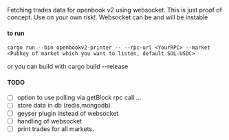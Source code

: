 
Fetching trades data for openbook v2 using websocket. This is just proof of concept. Use on your own risk!.
Websocket can be and will be instable

#### to run
```
cargo run --bin openbookv2-printer -- --rpc-url <YourRPC> --market <Pubkey of market which you want to listen, default SOL-USDC>
```
or you can build with cargo build --release

#### TODO
 - [ ] option to use polling via getBlock rpc call ...
 - [ ] store data in db (redis,mongodb)
 - [ ] geyser plugin instead of websocket
 - [ ] handling of websocket 
 - [ ] print trades for all markets.